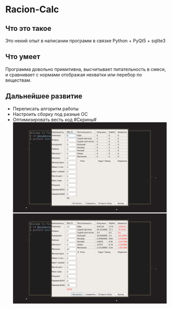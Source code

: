 # Racion-Calc #
## Что это такое ##
Это некий опыт в написании программ в связке Python + PyQt5 + sqlite3
## Что умеет ##
Программа довольно примитивна, высчитывает питательность в смеси, и сравнивает с нормами отображая нехватки или перебор по веществам.
## Дальнейшее развитие ##
+ Переписать алгоритм работы
+ Настроить сборку под разные ОС
+ Оптимизировать весть код
#Скрины#
![Первый скрин](/img/1.png)
![Второй скрин](/img/2.png)